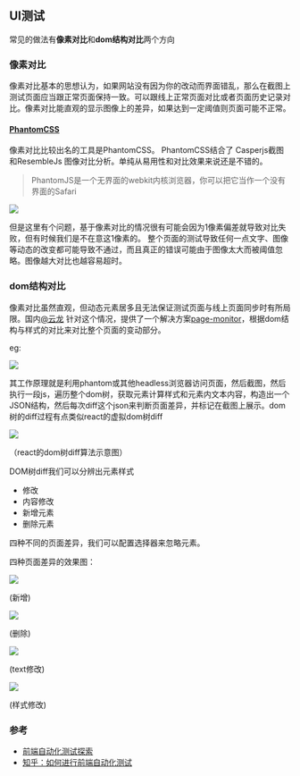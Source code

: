 
## UI测试
常见的做法有**像素对比**和**dom结构对比**两个方向

### 像素对比

像素对比基本的思想认为，如果网站没有因为你的改动而界面错乱，那么在截图上测试页面应当跟正常页面保持一致。可以跟线上正常页面对比或者页面历史记录对比。像素对比能直观的显示图像上的差异，如果达到一定阈值则页面可能不正常。

#### [PhantomCSS](https://github.com/Huddle/PhantomCSS)
像素对比比较出名的工具是PhantomCSS。 PhantomCSS结合了 Casperjs截图和ResembleJs 图像对比分析。单纯从易用性和对比效果来说还是不错的。

> PhantomJS是一个无界面的webkit内核浏览器，你可以把它当作一个没有界面的Safari

![](@site/static/img/test_img/2023-03-29-10-59-27.png)

 但是这里有个问题，基于像素对比的情况很有可能会因为1像素偏差就导致对比失败，但有时候我们是不在意这1像素的。 整个页面的测试导致任何一点文字、图像等动态的改变都可能导致不通过，而且真正的错误可能由于图像太大而被阈值忽略。图像越大对比也越容易超时。

### dom结构对比

像素对比虽然直观，但动态元素居多且无法保证测试页面与线上页面同步时有所局限。国内[@云龙](https://github.com/fouber) 针对这个情况，提供了一个解决方案[page-monitor](https://github.com/fouber/page-monitor)，根据dom结构与样式的对比来对比整个页面的变动部分。

eg:

![](@site/static/img/test_img/2023-03-29-11-00-32.png)

其工作原理就是利用phantom或其他headless浏览器访问页面，然后截图，然后执行一段js，遍历整个dom树，获取元素计算样式和元素内文本内容，构造出一个JSON结构，然后每次diff这个json来判断页面差异，并标记在截图上展示。dom树的diff过程有点类似react的虚拟dom树diff


![](@site/static/img/test_img/2023-03-29-11-01-24.png)

（react的dom树diff算法示意图）

DOM树diff我们可以分辨出元素样式

 + 修改
 + 内容修改
 + 新增元素
 + 删除元素
 
 四种不同的页面差异，我们可以配置选择器来忽略元素。
 
 四种页面差异的效果图：

![](@site/static/img/test_img/2023-03-29-11-02-02.png)
 
(新增)

 ![](@site/static/img/test_img/2023-03-29-11-02-45.png)
 
(删除)

 ![](@site/static/img/test_img/2023-03-29-11-03-29.png)
 
(text修改)
 
 ![](@site/static/img/test_img/2023-03-29-11-04-05.png)
 
(样式修改)
 


### 参考

 + [前端自动化测试探索](http://fex.baidu.com/blog/2015/07/front-end-test/)
 + [知乎：如何进行前端自动化测试](https://www.zhihu.com/question/29922082)